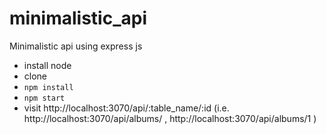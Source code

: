 # minimalistic_api
Minimalistic api using express js 

* install node
* clone
* `npm install`
* `npm start`
* visit http://localhost:3070/api/:table_name/:id (i.e. http://localhost:3070/api/albums/ , http://localhost:3070/api/albums/1 )
